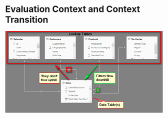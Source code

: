 # Evaluation Context and Context Transition

![Relationships](.gitbook/assets/image%20%2851%29.png)



